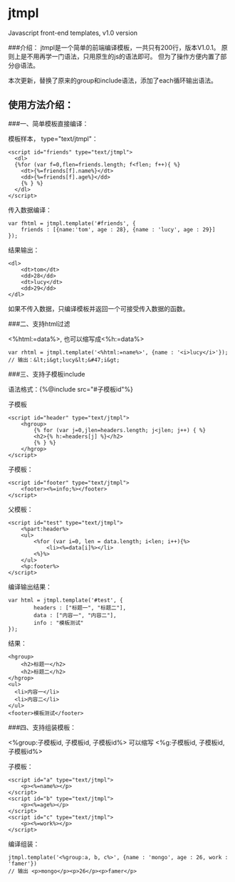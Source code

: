 jtmpl
=====

Javascript front-end templates, v1.0 version

###介绍：
jtmpl是一个简单的前端编译模板，一共只有200行，版本V1.0.1。
原则上是不用再学一门语法，只用原生的js的语法即可。
但为了操作方便内置了部分@语法。

本次更新，替换了原来的group和include语法，添加了each循环输出语法。

使用方法介绍：
----

###一、简单模板直接编译：

模板样本， type="text/jtmpl"：

    <script id="friends" type="text/jtmpl">
      <dl>
      {%for (var f=0,flen=friends.length; f<flen; f++){ %}
        <dt>{%=friends[f].name%}</dt>
        <dd>{%=friends[f].age%}</dd>
        {% } %}
      </dl>
    </script>

传入数据编译：

    var fhtml = jtmpl.template('#friends', {
        friends : [{name:'tom', age : 28}, {name : 'lucy', age : 29}]	
    });

结果输出：

    <dl>
        <dt>tom</dt>
        <dd>28</dd>
        <dt>lucy</dt>
        <dd>29</dd>
    </dl>
    
如果不传入数据，只编译模板并返回一个可接受传入数据的函数。

###二、支持html过滤

<%html:=data%>, 也可以缩写成<%h:=data%>

    var rhtml = jtmpl.template('<%html:=name%>', {name : '<i>lucy</i>'});
    // 输出：&lt;i&gt;lucy&lt;&#47;i&gt;


###三、支持子模板include

语法格式：{%@include src="#子模板id"%}

子模板
    
    <script id="header" type="text/jtmpl">
        <hgroup>
            {% for (var j=0,jlen=headers.length; j<jlen; j++) { %}
            <h2>{% h:=headers[j] %}</h2>
            {% } %}
        </hgrop>
    </script>

子模板：

    <script id="footer" type="text/jtmpl">
        <footer><%=info;%></footer>
    </script>
    
父模板：

    <script id="test" type="text/jtmpl">
        <%part:header%>
    	<ul>
            <%for (var i=0, len = data.length; i<len; i++){%>
                <li><%=data[i]%></li>
            <%}%>
        </ul>
        <%p:footer%>
    </script>
    
编译输出结果：

    var html = jtmpl.template('#test', {
            headers : ["标题一", "标题二"],
            data : ["内容一", "内容二"],
            info : "模板测试"
    });
    
结果：

    <hgroup>
        <h2>标题一</h2>
        <h2>标题二</h2>
    </hgrop>
    <ul>
      <li>内容一</li>
      <li>内容二</li>
    </ul>
    <footer>模板测试</footer>
    
###四、支持组装模板：

<%group:子模板id, 子模板id, 子模板id%>  可以缩写 <%g:子模板id, 子模板id, 子模板id%>

子模板：

    <script id="a" type="text/jtmpl">
        <p><%=name%></p>
    </script>
    <script id="b" type="text/jtmpl">
        <p><%=age%></p>
    </script>
    <script id="c" type="text/jtmpl">
        <p><%=work%></p>
    </script>
    
编译组装：

    jtmpl.template('<%group:a, b, c%>', {name : 'mongo', age : 26, work : 'famer'})
    // 输出 <p>mongo</p><p>26</p><p>famer</p>
